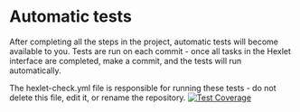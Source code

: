 # Automatic tests

After completing all the steps in the project, automatic tests will become available to you. Tests are run on each commit - once all tasks in the Hexlet interface are completed, make a commit, and the tests will run automatically.

The hexlet-check.yml file is responsible for running these tests - do not delete this file, edit it, or rename the repository.
[![Test Coverage](https://api.codeclimate.com/v1/badges/bf8e8600f8b424860af8/test_coverage)](https://codeclimate.com/github/ohalivka/python-project-lvl1/test_coverage)